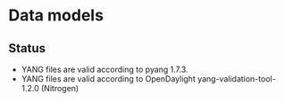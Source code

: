 # Data models

## Status 

- YANG files are valid according to pyang 1.7.3.
- YANG files are valid according to OpenDaylight yang-validation-tool-1.2.0 (Nitrogen)
